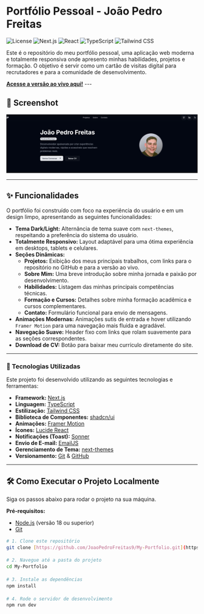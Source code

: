 # Portfólio Pessoal - João Pedro Freitas

![License](https://img.shields.io/badge/license-MIT-blue.svg) ![Next.js](https://img.shields.io/badge/Next.js-15.4.6-black?logo=next.js) ![React](https://img.shields.io/badge/React-19.1.0-blue?logo=react) ![TypeScript](https://img.shields.io/badge/TypeScript-5-blue?logo=typescript) ![Tailwind CSS](https://img.shields.io/badge/Tailwind_CSS-4-38B2AC?logo=tailwind-css)

Este é o repositório do meu portfólio pessoal, uma aplicação web moderna e totalmente responsiva onde apresento minhas habilidades, projetos e formação. O objetivo é servir como um cartão de visitas digital para recrutadores e para a comunidade de desenvolvimento.

**[Acesse a versão ao vivo aqui!](https://portfolio-joaopedrofreitas.vercel.app/)** ---

## 📸 Screenshot

![Screenshot do Portfólio em modo escuro](public/portifolio.png)

---

## ✨ Funcionalidades

O portfólio foi construído com foco na experiência do usuário e em um design limpo, apresentando as seguintes funcionalidades:

* **Tema Dark/Light:** Alternância de tema suave com `next-themes`, respeitando a preferência do sistema do usuário.
* **Totalmente Responsivo:** Layout adaptável para uma ótima experiência em desktops, tablets e celulares.
* **Seções Dinâmicas:**
    * **Projetos:** Exibição dos meus principais trabalhos, com links para o repositório no GitHub e para a versão ao vivo.
    * **Sobre Mim:** Uma breve introdução sobre minha jornada e paixão por desenvolvimento.
    * **Habilidades:** Listagem das minhas principais competências técnicas.
    * **Formação e Cursos:** Detalhes sobre minha formação acadêmica e cursos complementares.
    * **Contato:** Formulário funcional para envio de mensagens.
* **Animações Modernas:** Animações sutis de entrada e hover utilizando `Framer Motion` para uma navegação mais fluida e agradável.
* **Navegação Suave:** Header fixo com links que rolam suavemente para as seções correspondentes.
* **Download de CV:** Botão para baixar meu currículo diretamente do site.

---

### 🚀 Tecnologias Utilizadas

Este projeto foi desenvolvido utilizando as seguintes tecnologias e ferramentas:

* **Framework:** [Next.js](https://nextjs.org/)
* **Linguagem:** [TypeScript](https://www.typescriptlang.org/)
* **Estilização:** [Tailwind CSS](https://tailwindcss.com/)
* **Biblioteca de Componentes:** [shadcn/ui](https://ui.shadcn.com/)
* **Animações:** [Framer Motion](https://www.framer.com/motion/)
* **Ícones:** [Lucide React](https://lucide.dev/)
* **Notificações (Toast):** [Sonner](https://sonner.emilkowal.ski/)
* **Envio de E-mail:** [EmailJS](https://www.emailjs.com/)
* **Gerenciamento de Tema:** [next-themes](https://github.com/pacocoursey/next-themes)
* **Versionamento:** [Git](https://git-scm.com/) & [GitHub](https://github.com)
---

## 🛠️ Como Executar o Projeto Localmente

Siga os passos abaixo para rodar o projeto na sua máquina.

**Pré-requisitos:**
* [Node.js](https://nodejs.org/en/) (versão 18 ou superior)
* [Git](https://git-scm.com/)

```bash
# 1. Clone este repositório
git clone [https://github.com/JoaoPedroFreitas9/My-Portfolio.git](https://github.com/JoaoPedroFreitas9/My-Portfolio.git)

# 2. Navegue até a pasta do projeto
cd My-Portfolio

# 3. Instale as dependências
npm install

# 4. Rode o servidor de desenvolvimento
npm run dev
